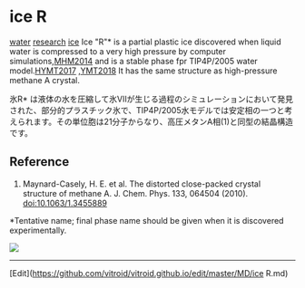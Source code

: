 # ice R

[water](water.md) [research](research.md) [ice](ice.md) 
Ice "R"* is a partial plastic ice discovered when liquid water is compressed to a very high pressure by computer simulations,[MHM2014](MHM2014.md)  and is a stable phase fpr TIP4P/2005 water model.[HYMT2017](HYMT2017.md) ,[YMT2018](YMT2018.md)  It has the same structure as high-pressure methane A crystal.



氷R* は液体の水を圧縮して氷VIIが生じる過程のシミュレーションにおいて発見された、部分的プラスチック氷で、TIP4P/2005水モデルでは安定相の一つと考えられます。その単位胞は21分子からなり、高圧メタンA相(1)と同型の結晶構造です。



## Reference


1. Maynard-Casely, H. E. et al. The distorted close-packed crystal structure of methane A. J. Chem. Phys. 133, 064504 (2010). [doi:10.1063/1.3455889](http://doi.org/10.1063/1.3455889)

*Tentative name; final phase name should be given when it is discovered experimentally.

![](https://i.gyazo.com/a3407f92ba31bcbd1066af4471b2e81d.png)





----
[Edit](https://github.com/vitroid/vitroid.github.io/edit/master/MD/ice R.md)
